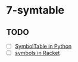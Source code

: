 # 7-symtable

## TODO
- [ ] [SymbolTable in Python](https://docs.python.org/3/library/symtable.html)
- [ ] [symbols in Racket](https://docs.racket-lang.org/reference/symbols.html)